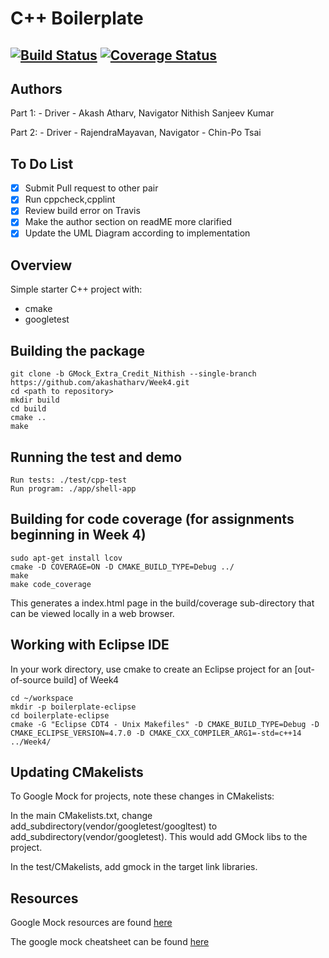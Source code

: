 # C++ Boilerplate
[![Build Status](https://travis-ci.org/akashatharv/Week4.svg?branch=master)](https://travis-ci.org/akashatharv/Week4)
[![Coverage Status](https://coveralls.io/repos/github/akashatharv/Week4/badge.svg)](https://coveralls.io/github/akashatharv/Week4)
---
## Authors 
Part 1:
	- Driver - Akash Atharv, Navigator Nithish Sanjeev Kumar

Part 2:
	- Driver - RajendraMayavan,
	  Navigator - Chin-Po Tsai


## To Do List
- [x] Submit Pull request to other pair
- [x] Run cppcheck,cpplint
- [x] Review build error on Travis
- [x] Make the author section on readME more clarified
- [x] Update the UML Diagram according to implementation

## Overview

Simple starter C++ project with:

- cmake
- googletest

## Building the package
```
git clone -b GMock_Extra_Credit_Nithish --single-branch https://github.com/akashatharv/Week4.git
cd <path to repository>
mkdir build
cd build
cmake ..
make
```
## Running the test and demo
```
Run tests: ./test/cpp-test
Run program: ./app/shell-app
```

## Building for code coverage (for assignments beginning in Week 4)
```
sudo apt-get install lcov
cmake -D COVERAGE=ON -D CMAKE_BUILD_TYPE=Debug ../
make
make code_coverage
```
This generates a index.html page in the build/coverage sub-directory that can be viewed locally in a web browser.

## Working with Eclipse IDE ##

In your work directory, use cmake to create an Eclipse project for an [out-of-source build] of Week4

```
cd ~/workspace
mkdir -p boilerplate-eclipse
cd boilerplate-eclipse
cmake -G "Eclipse CDT4 - Unix Makefiles" -D CMAKE_BUILD_TYPE=Debug -D CMAKE_ECLIPSE_VERSION=4.7.0 -D CMAKE_CXX_COMPILER_ARG1=-std=c++14 ../Week4/
```

## Updating CMakelists

To Google Mock for projects, note these changes in CMakelists:

In the main CMakelists.txt, change add_subdirectory(vendor/googletest/googltest) to add_subdirectory(vendor/googletest). This would add GMock libs to the project.

In the test/CMakelists, add gmock in the target link libraries.

## Resources

Google Mock resources are found [here](https://github.com/abseil/googletest/blob/master/googlemock/docs/ForDummies.md)

The google mock cheatsheet can be found [here](https://github.com/abseil/googletest/blob/master/googlemock/docs/CheatSheet.md)
